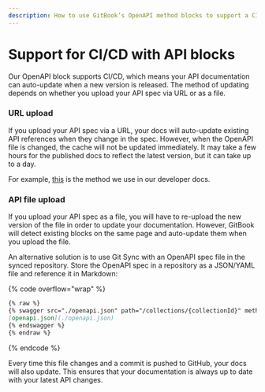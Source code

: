 ```yaml
---
description: How to use GitBook’s OpenAPI method blocks to support a CI/CD workflow
---
```


# Support for CI/CD with API blocks

Our OpenAPI block supports CI/CD, which means your API documentation can auto-update when a new version is released. The method of updating depends on whether you upload your API spec via URL or as a file.

### URL upload

If you upload your API spec via a URL, your docs will auto-update existing API references when they change in the spec. However, when the OpenAPI file is changed, the cache will not be updated immediately. It may take a few hours for the published docs to reflect the latest version, but it can take up to a day.

For example, [this](https://github.com/GitbookIO/integrations/blob/main/docs/gitbook-api/reference/collections.md) is the method we use in our developer docs.

### API file upload

If you upload your API spec as a file, you will have to re-upload the new version of the file in order to update your documentation. However, GitBook will detect existing blocks on the same page and auto-update them when you upload the file.

An alternative solution is to use Git Sync with an OpenAPI spec file in the synced repository. Store the OpenAPI spec in a repository as a JSON/YAML file and reference it in Markdown:

{% code overflow="wrap" %}
```markdown
{% raw %}
{% swagger src="./openapi.json" path="/collections/{collectionId}" method="get" expanded="true" %} 
[openapi.json](./openapi.json) 
{% endswagger %}
{% endraw %}
```
{% endcode %}

Every time this file changes and a commit is pushed to GitHub, your docs will also update. This ensures that your documentation is always up to date with your latest API changes.
